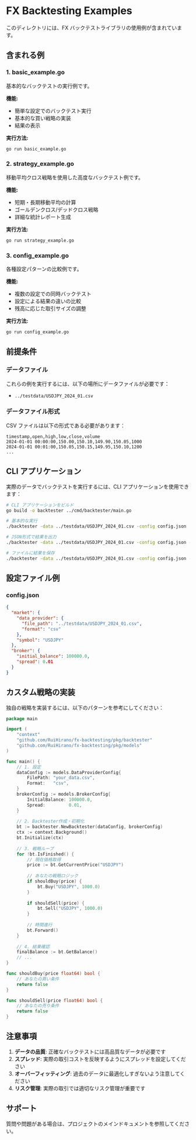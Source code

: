 # FX Backtesting Examples

このディレクトリには、FX バックテストライブラリの使用例が含まれています。

## 含まれる例

### 1. basic_example.go
基本的なバックテストの実行例です。

**機能:**
- 簡単な設定でのバックテスト実行
- 基本的な買い戦略の実装
- 結果の表示

**実行方法:**
```bash
go run basic_example.go
```

### 2. strategy_example.go
移動平均クロス戦略を使用した高度なバックテスト例です。

**機能:**
- 短期・長期移動平均の計算
- ゴールデンクロス/デッドクロス戦略
- 詳細な統計レポート生成

**実行方法:**
```bash
go run strategy_example.go
```

### 3. config_example.go
各種設定パターンの比較例です。

**機能:**
- 複数の設定での同時バックテスト
- 設定による結果の違いの比較
- 残高に応じた取引サイズの調整

**実行方法:**
```bash
go run config_example.go
```

## 前提条件

### データファイル
これらの例を実行するには、以下の場所にデータファイルが必要です：
- `../testdata/USDJPY_2024_01.csv`

### データファイル形式
CSV ファイルは以下の形式である必要があります：
```csv
timestamp,open,high,low,close,volume
2024-01-01 00:00:00,150.00,150.10,149.90,150.05,1000
2024-01-01 00:01:00,150.05,150.15,149.95,150.10,1200
...
```

## CLI アプリケーション

実際のデータでバックテストを実行するには、CLI アプリケーションを使用できます：

```bash
# CLI アプリケーションをビルド
go build -o backtester ../cmd/backtester/main.go

# 基本的な実行
./backtester -data ../testdata/USDJPY_2024_01.csv -config config.json

# JSON形式で結果を出力
./backtester -data ../testdata/USDJPY_2024_01.csv -config config.json -format json

# ファイルに結果を保存
./backtester -data ../testdata/USDJPY_2024_01.csv -config config.json -output results.txt
```

## 設定ファイル例

### config.json
```json
{
  "market": {
    "data_provider": {
      "file_path": "../testdata/USDJPY_2024_01.csv",
      "format": "csv"
    },
    "symbol": "USDJPY"
  },
  "broker": {
    "initial_balance": 100000.0,
    "spread": 0.01
  }
}
```

## カスタム戦略の実装

独自の戦略を実装するには、以下のパターンを参考にしてください：

```go
package main

import (
    "context"
    "github.com/RuiHirano/fx-backtesting/pkg/backtester"
    "github.com/RuiHirano/fx-backtesting/pkg/models"
)

func main() {
    // 1. 設定
    dataConfig := models.DataProviderConfig{
        FilePath: "your_data.csv",
        Format:   "csv",
    }
    brokerConfig := models.BrokerConfig{
        InitialBalance: 100000.0,
        Spread:         0.01,
    }
    
    // 2. Backtester作成・初期化
    bt := backtester.NewBacktester(dataConfig, brokerConfig)
    ctx := context.Background()
    bt.Initialize(ctx)
    
    // 3. 戦略ループ
    for !bt.IsFinished() {
        // 現在価格取得
        price := bt.GetCurrentPrice("USDJPY")
        
        // あなたの戦略ロジック
        if shouldBuy(price) {
            bt.Buy("USDJPY", 1000.0)
        }
        
        if shouldSell(price) {
            bt.Sell("USDJPY", 1000.0)
        }
        
        // 時間進行
        bt.Forward()
    }
    
    // 4. 結果確認
    finalBalance := bt.GetBalance()
    // ...
}

func shouldBuy(price float64) bool {
    // あなたの買い条件
    return false
}

func shouldSell(price float64) bool {
    // あなたの売り条件
    return false
}
```

## 注意事項

1. **データの品質**: 正確なバックテストには高品質なデータが必要です
2. **スプレッド**: 実際の取引コストを反映するようにスプレッドを設定してください
3. **オーバーフィッティング**: 過去のデータに最適化しすぎないよう注意してください
4. **リスク管理**: 実際の取引では適切なリスク管理が重要です

## サポート

質問や問題がある場合は、プロジェクトのメインドキュメントを参照してください。